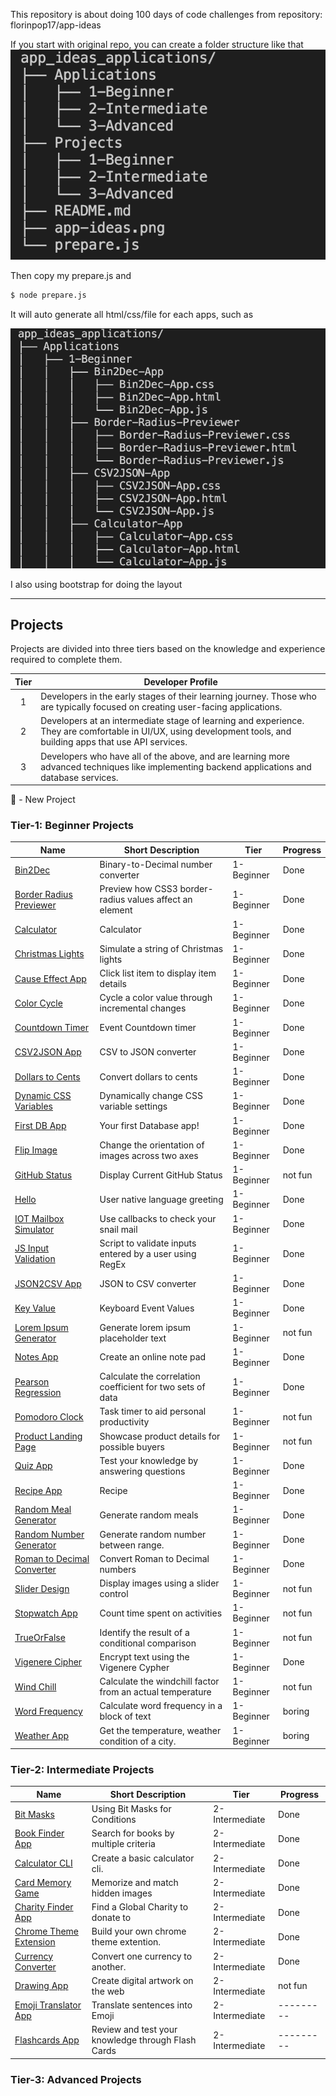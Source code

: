 This repository is about doing 100 days of code challenges from repository: florinpop17/app-ideas

If you start with original repo, you can create a folder structure like that
<img src="tree.png">

Then copy my prepare.js and

```sh
$ node prepare.js
```

It will auto generate all html/css/file for each apps, such as

<img src="bigtree.png">

I also using bootstrap for doing the layout 

----------------------------------------------------------------------------------
## Projects

Projects are divided into three tiers based on the knowledge and experience
required to complete them.

| Tier | Developer Profile                                                                                                                                                |
| :--: | ---------------------------------------------------------------------------------------------------------------------------------------------------------------- |
|  1   | Developers in the early stages of their learning journey. Those who are typically focused on creating user-facing applications.                                  |
|  2   | Developers at an intermediate stage of learning and experience. They are comfortable in UI/UX, using development tools, and building apps that use API services. |
|  3   | Developers who have all of the above, and are learning more advanced techniques like implementing backend applications and database services.                    |

🌟 - New Project

### Tier-1: Beginner Projects

| Name                                                                              | Short Description                                          | Tier       |Progress |
| --------------------------------------------------------------------------------- | ---------------------------------------------------------- | ---------- |---------|
| [Bin2Dec](./Projects/1-Beginner/Bin2Dec-App.md)                                   | Binary-to-Decimal number converter                         | 1-Beginner |Done     |
| [Border Radius Previewer](./Projects/1-Beginner/Border-Radius-Previewer.md)       | Preview how CSS3 border-radius values affect an element    | 1-Beginner |Done     |
| [Calculator](./Projects/1-Beginner/Calculator-App.md)                             | Calculator                                                 | 1-Beginner |Done     |
| [Christmas Lights](./Projects/1-Beginner/Christmas-Lights-App.md)                 | Simulate a string of Christmas lights                      | 1-Beginner |Done     | 
| [Cause Effect App](./Projects/1-Beginner/Cause-Effect-App.md)                     | Click list item to display item details                    | 1-Beginner |Done     |
| [Color Cycle](./Projects/1-Beginner/Color-Cycle-App.md)                           | Cycle a color value through incremental changes            | 1-Beginner |Done     |
| [Countdown Timer](./Projects/1-Beginner/Countdown-Timer-App.md)                   | Event Countdown timer                                      | 1-Beginner |Done     |
| [CSV2JSON App](./Projects/1-Beginner/CSV2JSON-App.md)                             | CSV to JSON converter                                      | 1-Beginner |Done     |
| [Dollars to Cents](./Projects/1-Beginner/Dollars-To-Cents-App.md)                 | Convert dollars to cents                                   | 1-Beginner |Done     |
| [Dynamic CSS Variables](./Projects/1-Beginner/Dynamic-CSSVar-app.md)              | Dynamically change CSS variable settings                   | 1-Beginner |Done     |
| [First DB App](./Projects/1-Beginner/First-DB-App.md)                             | Your first Database app!                                   | 1-Beginner |Done     |
| [Flip Image](./Projects/1-Beginner/Flip-Image-App.md)                             | Change the orientation of images across two axes           | 1-Beginner |Done     |
| [GitHub Status](./Projects/1-Beginner/GitHub-Status-App.md)                       | Display Current GitHub Status                              | 1-Beginner |not fun  |
| [Hello](./Projects/1-Beginner/Hello-App.md)                                       | User native language greeting                              | 1-Beginner |Done     |
| [IOT Mailbox Simulator](./Projects/1-Beginner/IOT-Mailbox-App.md)                 | Use callbacks to check your snail mail                     | 1-Beginner |Done     |
| [JS Input Validation](./Projects/1-Beginner/Javascript-Validation-With-Regex.md)  | Script to validate inputs entered by a user using RegEx    | 1-Beginner |Done     |
| [JSON2CSV App](./Projects/1-Beginner/JSON2CSV-App.md)                             | JSON to CSV converter                                      | 1-Beginner |Done     |
| [Key Value](./Projects/1-Beginner/Key-Value-App.md)                               | Keyboard Event Values                                      | 1-Beginner |Done     |
| [Lorem Ipsum Generator](./Projects/1-Beginner/Lorem-Ipsum-Generator.md)           | Generate lorem ipsum placeholder text                      | 1-Beginner |not fun  |
| [Notes App](./Projects/1-Beginner/Notes-App.md)                                   | Create an online note pad                                  | 1-Beginner |Done     |
| [Pearson Regression](./Projects/1-Beginner/Pearson-Regression-App.md)             | Calculate the correlation coefficient for two sets of data | 1-Beginner |Done     |
| [Pomodoro Clock](./Projects/1-Beginner/Pomodoro-Clock.md)                         | Task timer to aid personal productivity                    | 1-Beginner |not fun  |
| [Product Landing Page](./Projects/1-Beginner/Product-Landing-Page.md)             | Showcase product details for possible buyers               | 1-Beginner |not fun  |
| [Quiz App](./Projects/1-Beginner/Quiz-App.md)                                     | Test your knowledge by answering questions                 | 1-Beginner |Done     |
| [Recipe App](./Projects/1-Beginner/Recipe-App.md)                                 | Recipe                                                     | 1-Beginner |Done     |
| [Random Meal Generator](./Projects/1-Beginner/Random-Meal-Generator.md)           | Generate random meals                                      | 1-Beginner |Done     |
| [Random Number Generator](./Projects/1-Beginner/Random-Number-Generator.md)       | Generate random number between range.                      | 1-Beginner |Done     |
| [Roman to Decimal Converter](./Projects/1-Beginner/Roman-to-Decimal-Converter.md) | Convert Roman to Decimal numbers                           | 1-Beginner |Done     |
| [Slider Design](./Projects/1-Beginner/Slider-Design.md)                           | Display images using a slider control                      | 1-Beginner |not fun  |
| [Stopwatch App](./Projects/1-Beginner/Stopwatch-App.md)                           | Count time spent on activities                             | 1-Beginner |not fun  |
| [TrueOrFalse](./Projects/1-Beginner/True-or-False-App.md)                         | Identify the result of a conditional comparison            | 1-Beginner |not fun  |
| [Vigenere Cipher](./Projects/1-Beginner/Vigenere-Cipher.md)                       | Encrypt text using the Vigenere Cypher                     | 1-Beginner |Done     |
| [Wind Chill](./Projects/1-Beginner/Windchill-App.md)                              | Calculate the windchill factor from an actual temperature  | 1-Beginner |not fun  |
| [Word Frequency](./Projects/1-Beginner/Word-Frequency-App.md)                     | Calculate word frequency in a block of text                | 1-Beginner |boring   |
| [Weather App](./Projects/1-Beginner/Weather-App.md)                               | Get the temperature, weather condition of a city.          | 1-Beginner |boring   |

### Tier-2: Intermediate Projects

| Name                                                                              | Short Description                                  | Tier           |Progress |
| --------------------------------------------------------------------------------- | -------------------------------------------------- | -------------- |---------|
| [Bit Masks](./Projects/2-Intermediate/Bit-Masks-App.md)                           | Using Bit Masks for Conditions                     | 2-Intermediate |Done     |
| [Book Finder App](./Projects/2-Intermediate/Book-Finder-App.md)                   | Search for books by multiple criteria              | 2-Intermediate |Done     |
| [Calculator CLI](./Projects/2-Intermediate/Calculator-CLI.md)                     | Create a basic calculator cli.                     | 2-Intermediate |Done     |
| [Card Memory Game](./Projects/2-Intermediate/Card-Memory-Game.md)                 | Memorize and match hidden images                   | 2-Intermediate |Done     |
| [Charity Finder App](./Projects/2-Intermediate/Charity-Finder-App.md)             | Find a Global Charity to donate to                 | 2-Intermediate |Done     |
| [Chrome Theme Extension](./Projects/2-Intermediate/Chrome-Theme-Extension.md)     | Build your own chrome theme extention.             | 2-Intermediate |Done     |
| [Currency Converter](./Projects/2-Intermediate/Currency-Converter.md)             | Convert one currency to another.                   | 2-Intermediate |Done     |
| [Drawing App](./Projects/2-Intermediate/Drawing-App.md)                           | Create digital artwork on the web                  | 2-Intermediate |not fun  |
| [Emoji Translator App](./Projects/2-Intermediate/Emoji-Translator-App.md)         | Translate sentences into Emoji                     | 2-Intermediate |---------|
| [Flashcards App](./Projects/2-Intermediate/FlashCards-App.md)                     | Review and test your knowledge through Flash Cards | 2-Intermediate |---------|
<!--
| [Flip Art App](./Projects/2-Intermediate/Flip-Art-App.md)                         | Animate a set of images                            | 2-Intermediate |---------|
| [Game Suggestion App](./Projects/2-Intermediate/Game-Suggestion-App.md)           | Create polls to decide what games to play          | 2-Intermediate |---------|
| [GitHub Profiles](./Projects/2-Intermediate/GitHub-Profiles.md)                   | A GitHub user search App                           | 2-Intermediate |---------|
| [HighStriker Game](./Projects/2-Intermediate/HighStriker-Game.md)                 | Highstriker strongman carnival game                | 2-Intermediate |---------|
| [Image Scanner](./Projects/2-Intermediate/Image-Scaner.md)                        | Image Scanner App                                  | 2-Intermediate |---------|
| [Markdown Previewer](./Projects/2-Intermediate/Markdown-Previewer.md)             | Preview text formatted in GitHub flavored markdown | 2-Intermediate |---------|
| [Markdown Table Generator](./Projects/2-Intermediate/Markdown-Table-Generator.md) | Convert a table into Markdown-formatted text       | 2-Intermediate |---------|
| [Math Editor](./Projects/2-Intermediate/math-editor.md)                           | A math editor for students to use                  | 2-Intermediate |---------|
| [Meme Generator App](./Projects/2-Intermediate/Meme-Generator-App.md)             | Create custom memes                                | 2-Intermediate |---------|
| [Name Generation using RNNs](./Projects/2-Intermediate/Name-Generator.md)         | Generate names using names dataset                 | 2-Intermediate |---------|
| [Password Generator](./Projects/2-Intermediate/Password-Generator.md)             | Generate random passwords                          | 2-Intermediate |---------|
| [Podcast Directory](./Projects/2-Intermediate/Podcast-Directory-App.md)           | Directory of favorite podcasts                     | 2-Intermediate |---------|
| [QR Code Badge Generator](./Projects/2-Intermediate/QRCode-Badge-App.md)          | Encode badge info in a QRcode                      | 2-Intermediate |---------|
| [Regular Expression Helper](./Projects/2-Intermediate/RegExp-Helper-App.md)       | Test Regular Expressions                           | 2-Intermediate |---------|
| [Sales Reciepts App](./Projects/2-Intermediate/Sales-DB-App.md)                   | Record Sales Receipts in a DB                      | 2-Intermediate |---------|
| [Simple Online Store](./Projects/2-Intermediate/Simple-Online-Store.md)           | Simple Online Store                                | 2-Intermediate |---------|
| [Sports Bracket Generator](./Projects/2-Intermediate/Sports-Bracket-Generator.md) | Generate a sports bracket diagram                  | 2-Intermediate |---------|
| [String Art](./Projects/2-Intermediate/String-Art.md)                             | An animation of moving, colored strings            | 2-Intermediate |---------|
| [This or That Game](./Projects/2-Intermediate/This-or-That-Game.md)               | This or That Game                                  | 2-Intermediate |---------|
| [Timezone Slackbot](./Projects/2-Intermediate/Timezone-Slackbot.md)               | Display Team Timezones                             | 2-Intermediate |---------|
| [To-Do App](./Projects/2-Intermediate/To-Do-App.md)                               | Manage personal to-do tasks                        | 2-Intermediate |---------|
| [Typing Practice](./Projects/2-Intermediate/Typing-Practice-App.md)               | Typing Practice                                    | 2-Intermediate |---------|
| [Voting App](./Projects/2-Intermediate/Voting-App.md)                             | Voting App                                         | 2-Intermediate |---------| -->

### Tier-3: Advanced Projects
<!-- 
| Name                                                                          | Short Description                                                   | Tier       |Progress |
| ----------------------------------------------------------------------------- | ------------------------------------------------------------------- | ---------- |---------|
| [Battleship Bot](./Projects/3-Advanced/Battleship-Bot.md)                     | Create a Discord bot that plays Battleship                          | 3-Advanced |---------|
| [Battleship Game Engine](./Projects/3-Advanced/Battleship-Game-Engine.md)     | Create a callable engine to play the Battleship game                | 3-Advanced |---------|
| [Boole Bots Game](./Projects/3-Advanced/Boole-Bot-Game.md)                    | Battling Bots driven by Boolean algebra                             | 3-Advanced |---------|
| [Calendar](./Projects/1-Beginner/Calendar-App.md)                             | Create your own Calendar                                            | 3-Advanced |---------|
| [Calorie Counter](./Projects/3-Advanced/Calorie-Counter-App.md)               | Calorie Counter Nutrition App                                       | 3-Advanced |---------|
| [Chat App](./Projects/3-Advanced/Chat-App.md)                                 | Real-time chat interface                                            | 3-Advanced |---------|
| [Contribution Tracker App](./Projects/3-Advanced/Contribution-Tracker-App.md) | Track funds donated to charity                                      | 3-Advanced |---------|
| [Elevator](./Projects/3-Advanced/Elevator-App.md)                             | Elevator simulator                                                  | 3-Advanced |---------|
| [Fast Food Simulator](./Projects/3-Advanced/FastFood-App.md)                  | Fast Food Restaurant Simulator                                      | 3-Advanced |---------|
| [Instagram Clone](./Projects/3-Advanced/Instagram-Clone-App.md)               | A clone of Facebook's Instagram app                                 | 3-Advanced |---------|
| [GitHub Timeline](./Projects/3-Advanced/GitHub-Timeline-App.md)               | Generate a timeline of a users GitHub Repos                         | 3-Advanced |---------|
| [Kudos Slackbot](./Projects/3-Advanced/Kudos-Slackbot.md)                     | Give recognition to a deserving peer                                | 3-Advanced |---------|
| [Movie App](./Projects/3-Advanced/Movie-App.md)                               | Browse, Find Ratings, Check Actors and Find you next movie to watch | 3-Advanced |---------|
| [MyPodcast Library](./Projects/3-Advanced/MyPodcast-Library-app.md)           | Create a library of favorite podcasts                               | 3-Advanced |---------|
| [NASA Exoplanet Query](./Projects/3-Advanced/NASA-Exoplanet-Query.md)         | Query NASA's Exoplanet Archive                                      | 3-Advanced |---------|
| [Shell Game](./Projects/3-Advanced/Shell-Game.md)                             | Animated shell game                                                 | 3-Advanced |---------|
| [Shuffle Deck](./Projects/3-Advanced/Shuffle-Deck-App.md)                     | Evaluate different algorithms for shuffling a card deck             | 3-Advanced |---------|
| [Slack Archiver](./Projects/3-Advanced/Slack-Archiver.md)                     | Archive Slack Messages                                              | 3-Advanced |---------|
| [Spell-It App](./Projects/3-Advanced/SpellIt-App.md)                          | A twist on the classic Speak N Spell game                           | 3-Advanced |---------|
| [Survey App](./Projects/3-Advanced/Survey-App.md)                             | Define, conduct, and view a survey                                  | 3-Advanced |---------|
 -->
